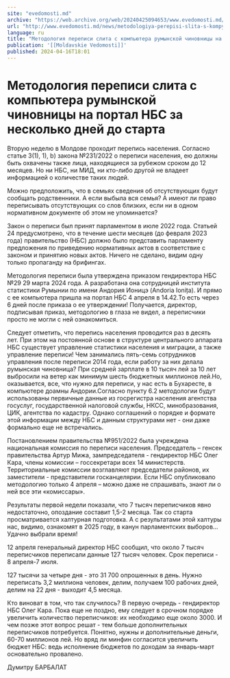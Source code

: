 ```yaml
---
site: "evedomosti.md"
archive: "https://web.archive.org/web/20240425094653/www.evedomosti.md/news/metodologiya-perepisi-slita-s-kompyutera-rumynskoj-chinovnic"
url: "http://www.evedomosti.md/news/metodologiya-perepisi-slita-s-kompyutera-rumynskoj-chinovnic"
language: ru
title: "Методология переписи слита с компьютера румынской чиновницы на портал НБС за несколько дней до старта"
publication: '[[Moldavskie Vedomosti]]'
published: 2024-04-16T18:01
---
```


# Методология переписи слита с компьютера румынской чиновницы на портал НБС за несколько дней до старта

Вторую неделю в Молдове проходит перепись населения. Согласно статье 3(1), 1), b) закона №231/2022 о переписи населения, ею должны быть охвачены также лица, находящиеся за рубежом сроком до 12 месяцев. Но ни НБС, ни МИД, ни кто-либо другой не владеет информацией о количестве таких людей.

Можно предположить, что в семьях сведения об отсутствующих будут сообщать родственники. А если выбыла вся семья? А имеют ли право переписывать отсутствующих со слов близких, если ни в одном нормативном документе об этом не упоминается?

Закон о переписи был принят парламентом в июле 2022 года. Статьей 24 предусмотрено, что в течение шести месяцев (до февраля 2023 года) правительство (НБС) должно было представить парламенту предложения по приведению нормативных актов в соответствие с законом и принятию новых актов. Ничего не сделано, видим одну только пропаганду на брифингах.

Методология переписи была утверждена приказом гендиректора НБС №29 29 марта 2024 года. А разработана она сотрудницей института статистики Румынии по имени Андория Ионицэ (Andoria Ionița). И прямо с ее компьютера пришла на портал НБС 4 апреля в 14.42.То есть через 6 дней после приказа о ее утверждении! Получается, директор, подписывая приказ, методологию в глаза не видел, а переписчики просто не могли с ней ознакомиться.

Следует отметить, что перепись населения проводится раз в десять лет. При этом на постоянной основе в структуре центрального аппарата НБС существует управление статистики населения и миграции, а также управление переписи! Чем занимались пять-семь сотрудников управления после переписи 2014 года, если работу за них делала румынская чиновница? При средней зарплате в 10 тысяч лей за 10 лет выбросили на ветер как минимум шесть бюджетных миллионов лей.Но, оказывается, все, что нужно для переписи, у нас есть в Бухаресте, в компьютере доамны Андории.Согласно пункту 6.2 методологии будут использованы первичные данные из госрегистра населения агентства госуслуг, государственной налоговой службы, НКСС, минобразования, ЦИК, агентства по кадастру. Однако соглашений о порядке и формате этой информации между НБС и данным структурами нет - они даже формально еще не встречались.

Постановлением правительства №951/2022 была учреждена национальная комиссия по переписи населения. Председатель – генсек правительства Артур Мижа, зампредседателя - гендиректор НБС Олег Кара, члены комиссии – госсекретари всех 14 министерств. Территориальные комиссии возглавляют председатели районов, их заместители - представители госканцелярии. Если НБС опубликовало методологию только 4 апреля – можно даже не спрашивать, знают ли о ней все эти «комиссары».

Результаты первой недели показали, что 7 тысяч переписчиков явно недостаточно, опоздание составит 1,5-2 месяца. Так со старта просматривается халтурная подготовка. А с результатами этой халтуры нас, видимо, ознакомят в 2025 году, в канун парламентских выборов… Удачно выбрали время!

12 апреля генеральный директор НБС сообщил, что около 7 тысяч переписчиков переписали данные 127 тысяч человек. Срок переписи - 8 апреля-7 июля.

127 тысячи за четыре дня - это 31 700 опрошенных в день. Нужно переписать 3,2 миллиона человек, делим, получаем 100 рабочих дней, делим на 22 дня - выходит 4,5 месяца.

Кто виноват в том, что так случилось? В первую очередь - гендиректор НБС Олег Кара. Пока еще не поздно, ему следует в срочном порядке увеличить количество переписчиков: их необходимо еще около 3000. И чем позже этот вопрос решат - тем больше дополнительных переписчиков потребуется. Понятно, нужны и дополнительные деньги, 60-70 миллионов лей. Но вряд ли минфин согласится увеличить бюджет НБС: ведь исполнение бюджетов по доходам за январь-март основательно провалено.

Думитру БАРБАЛАТ